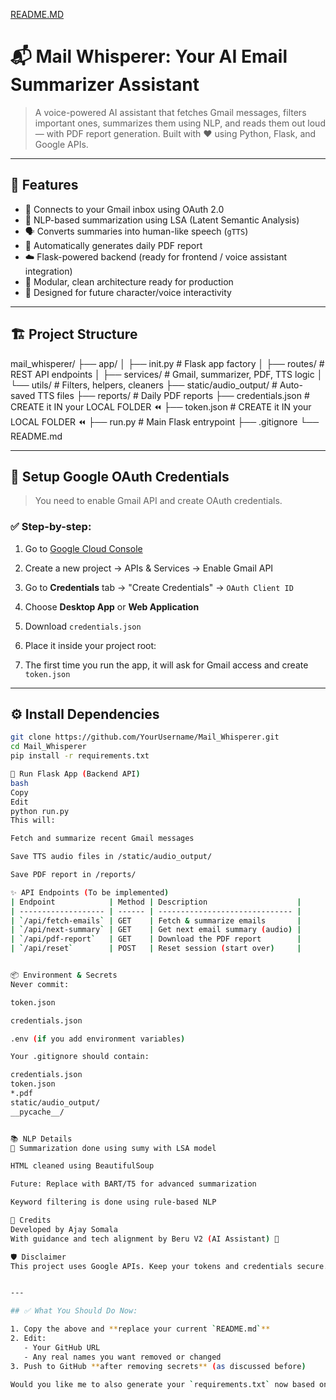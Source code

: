 [README.MD](https://github.com/user-attachments/files/21654119/README.MD)
# 📬 Mail Whisperer: Your AI Email Summarizer Assistant

> A voice-powered AI assistant that fetches Gmail messages, filters important ones, summarizes them using NLP, and reads them out loud — with PDF report generation. Built with ❤️ using Python, Flask, and Google APIs.

---

## 🚀 Features

- 🔐 Connects to your Gmail inbox using OAuth 2.0
- 🧠 NLP-based summarization using LSA (Latent Semantic Analysis)
- 🗣️ Converts summaries into human-like speech (`gTTS`)
- 📄 Automatically generates daily PDF report
- ☁️ Flask-powered backend (ready for frontend / voice assistant integration)
- 🎯 Modular, clean architecture ready for production
- 🧩 Designed for future character/voice interactivity

---

## 🏗️ Project Structure

mail_whisperer/
├── app/
│ ├── init.py # Flask app factory
│ ├── routes/ # REST API endpoints
│ ├── services/ # Gmail, summarizer, PDF, TTS logic
│ └── utils/ # Filters, helpers, cleaners
├── static/audio_output/ # Auto-saved TTS files
├── reports/ # Daily PDF reports
├── credentials.json # CREATE it IN your LOCAL FOLDER ⏪
├── token.json # CREATE it IN your LOCAL FOLDER ⏪
├── run.py # Main Flask entrypoint
├── .gitignore
└── README.md


---

## 🔐 Setup Google OAuth Credentials

> You need to enable Gmail API and create OAuth credentials.

### ✅ Step-by-step:

1. Go to [Google Cloud Console](https://console.cloud.google.com/)
2. Create a new project → APIs & Services → Enable Gmail API
3. Go to **Credentials** tab → "Create Credentials" → `OAuth Client ID`
4. Choose **Desktop App** or **Web Application**
5. Download `credentials.json`
6. Place it inside your project root:

7. The first time you run the app, it will ask for Gmail access and create `token.json`

---

## ⚙️ Install Dependencies

```bash
git clone https://github.com/YourUsername/Mail_Whisperer.git
cd Mail_Whisperer
pip install -r requirements.txt

🧠 Run Flask App (Backend API)
bash
Copy
Edit
python run.py
This will:

Fetch and summarize recent Gmail messages

Save TTS audio files in /static/audio_output/

Save PDF report in /reports/

✨ API Endpoints (To be implemented)
| Endpoint            | Method | Description                    |
| ------------------- | ------ | ------------------------------ |
| `/api/fetch-emails` | GET    | Fetch & summarize emails       |
| `/api/next-summary` | GET    | Get next email summary (audio) |
| `/api/pdf-report`   | GET    | Download the PDF report        |
| `/api/reset`        | POST   | Reset session (start over)     |


📦 Environment & Secrets
Never commit:

token.json

credentials.json

.env (if you add environment variables)

Your .gitignore should contain:

credentials.json
token.json
*.pdf
static/audio_output/
__pycache__/


📚 NLP Details
📄 Summarization done using sumy with LSA model

HTML cleaned using BeautifulSoup

Future: Replace with BART/T5 for advanced summarization

Keyword filtering is done using rule-based NLP

🧠 Credits
Developed by Ajay Somala
With guidance and tech alignment by Beru V2 (AI Assistant) 🦾

🛡️ Disclaimer
This project uses Google APIs. Keep your tokens and credentials secure. Do not upload sensitive files to GitHub or share them publicly.


---

## ✅ What You Should Do Now:

1. Copy the above and **replace your current `README.md`**
2. Edit:
   - Your GitHub URL
   - Any real names you want removed or changed
3. Push to GitHub **after removing secrets** (as discussed before)

Would you like me to also generate your `requirements.txt` now based on this setup?
